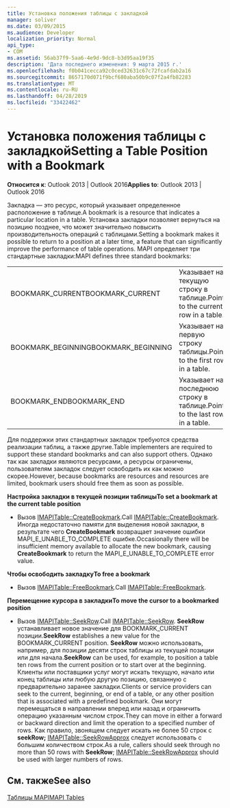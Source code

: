 ```yaml
---
title: Установка положения таблицы с закладкой
manager: soliver
ms.date: 03/09/2015
ms.audience: Developer
localization_priority: Normal
api_type:
- COM
ms.assetid: 56ab37f9-5aa6-4e9d-9dc8-b3d95aa19f35
description: 'Дата последнего изменения: 9 марта 2015 г.'
ms.openlocfilehash: f0b041cecca92c0ced32631c67c72fcafdab2a16
ms.sourcegitcommit: 8657170d071f9bcf680aba50b9c07f2a4fb82283
ms.translationtype: MT
ms.contentlocale: ru-RU
ms.lasthandoff: 04/28/2019
ms.locfileid: "33422462"
---
```

# <a name="setting-a-table-position-with-a-bookmark"></a><span data-ttu-id="1f99f-103">Установка положения таблицы с закладкой</span><span class="sxs-lookup"><span data-stu-id="1f99f-103">Setting a Table Position with a Bookmark</span></span>

  
  
<span data-ttu-id="1f99f-104">**Относится к**: Outlook 2013 | Outlook 2016</span><span class="sxs-lookup"><span data-stu-id="1f99f-104">**Applies to**: Outlook 2013 | Outlook 2016</span></span> 
  
<span data-ttu-id="1f99f-105">Закладка — это ресурс, который указывает определенное расположение в таблице.</span><span class="sxs-lookup"><span data-stu-id="1f99f-105">A bookmark is a resource that indicates a particular location in a table.</span></span> <span data-ttu-id="1f99f-106">Установка закладки позволяет вернуться на позицию позднее, что может значительно повысить производительность операций с таблицами.</span><span class="sxs-lookup"><span data-stu-id="1f99f-106">Setting a bookmark makes it possible to return to a position at a later time, a feature that can significantly improve the performance of table operations.</span></span> <span data-ttu-id="1f99f-107">MAPI определяет три стандартные закладки:</span><span class="sxs-lookup"><span data-stu-id="1f99f-107">MAPI defines three standard bookmarks:</span></span> 
  
|||
|:-----|:-----|
|<span data-ttu-id="1f99f-108">BOOKMARK_CURRENT</span><span class="sxs-lookup"><span data-stu-id="1f99f-108">BOOKMARK_CURRENT</span></span>  <br/> |<span data-ttu-id="1f99f-109">Указывает на текущую строку в таблице.</span><span class="sxs-lookup"><span data-stu-id="1f99f-109">Points to the current row in a table.</span></span>  <br/> |
|<span data-ttu-id="1f99f-110">BOOKMARK_BEGINNING</span><span class="sxs-lookup"><span data-stu-id="1f99f-110">BOOKMARK_BEGINNING</span></span>  <br/> |<span data-ttu-id="1f99f-111">Указывает на первую строку таблицы.</span><span class="sxs-lookup"><span data-stu-id="1f99f-111">Points to the first row in a table.</span></span>  <br/> |
|<span data-ttu-id="1f99f-112">BOOKMARK_END</span><span class="sxs-lookup"><span data-stu-id="1f99f-112">BOOKMARK_END</span></span>  <br/> |<span data-ttu-id="1f99f-113">Указывает на последнюю строку в таблице.</span><span class="sxs-lookup"><span data-stu-id="1f99f-113">Points to the last row in a table.</span></span>  <br/> |
   
<span data-ttu-id="1f99f-114">Для поддержки этих стандартных закладок требуются средства реализации таблиц, а также другие.</span><span class="sxs-lookup"><span data-stu-id="1f99f-114">Table implementers are required to support these standard bookmarks and can also support others.</span></span> <span data-ttu-id="1f99f-115">Однако так как закладки являются ресурсами, а ресурсы ограничены, пользователям закладок следует освободить их как можно скорее.</span><span class="sxs-lookup"><span data-stu-id="1f99f-115">However, because bookmarks are resources and resources are limited, bookmark users should free them as soon as possible.</span></span> 
  
 <span data-ttu-id="1f99f-116">**Настройка закладки в текущей позиции таблицы**</span><span class="sxs-lookup"><span data-stu-id="1f99f-116">**To set a bookmark at the current table position**</span></span>
  
- <span data-ttu-id="1f99f-117">Вызов [IMAPITable::CreateBookmark](imapitable-createbookmark.md).</span><span class="sxs-lookup"><span data-stu-id="1f99f-117">Call [IMAPITable::CreateBookmark](imapitable-createbookmark.md).</span></span> <span data-ttu-id="1f99f-118">Иногда недостаточно памяти для выделения новой закладки, в результате чего **CreateBookmark** возвращает значение ошибки MAPI_E_UNABLE_TO_COMPLETE ошибке.</span><span class="sxs-lookup"><span data-stu-id="1f99f-118">Occasionally there will be insufficient memory available to allocate the new bookmark, causing **CreateBookmark** to return the MAPI_E_UNABLE_TO_COMPLETE error value.</span></span> 
    
 <span data-ttu-id="1f99f-119">**Чтобы освободить закладку**</span><span class="sxs-lookup"><span data-stu-id="1f99f-119">**To free a bookmark**</span></span>
  
- <span data-ttu-id="1f99f-120">Вызов [IMAPITable::FreeBookmark](imapitable-freebookmark.md).</span><span class="sxs-lookup"><span data-stu-id="1f99f-120">Call [IMAPITable::FreeBookmark](imapitable-freebookmark.md).</span></span>
    
 <span data-ttu-id="1f99f-121">**Перемещение курсора в закладки**</span><span class="sxs-lookup"><span data-stu-id="1f99f-121">**To move the cursor to a bookmarked position**</span></span>
  
- <span data-ttu-id="1f99f-122">Вызов [IMAPITable::SeekRow](imapitable-seekrow.md).</span><span class="sxs-lookup"><span data-stu-id="1f99f-122">Call [IMAPITable::SeekRow](imapitable-seekrow.md).</span></span> <span data-ttu-id="1f99f-123">**SeekRow** устанавливает новое значение для BOOKMARK_CURRENT позиции.</span><span class="sxs-lookup"><span data-stu-id="1f99f-123">**SeekRow** establishes a new value for the BOOKMARK_CURRENT position.</span></span> <span data-ttu-id="1f99f-124">**SeekRow** можно использовать, например, для позиции десяти строк таблицы из текущей позиции или для начала.</span><span class="sxs-lookup"><span data-stu-id="1f99f-124">**SeekRow** can be used, for example, to position a table ten rows from the current position or to start over at the beginning.</span></span> <span data-ttu-id="1f99f-125">Клиенты или поставщики услуг могут искать текущую, начало или конец таблицы или любую другую позицию, связанную с предварительно заранее закладки.</span><span class="sxs-lookup"><span data-stu-id="1f99f-125">Clients or service providers can seek to the current, beginning, or end of a table, or any other position that is associated with a predefined bookmark.</span></span> <span data-ttu-id="1f99f-126">Они могут перемещаться в направлении вперед или назад и ограничить операцию указанным числом строк.</span><span class="sxs-lookup"><span data-stu-id="1f99f-126">They can move in either a forward or backward direction and limit the operation to a specified number of rows.</span></span> <span data-ttu-id="1f99f-127">Как правило, звонящем следует искать не более 50 строк с **seekRow;** [IMAPITable::SeekRowApprox](imapitable-seekrowapprox.md) следует использовать с большим количеством строк.</span><span class="sxs-lookup"><span data-stu-id="1f99f-127">As a rule, callers should seek through no more than 50 rows with **SeekRow**; [IMAPITable::SeekRowApprox](imapitable-seekrowapprox.md) should be used with larger numbers of rows.</span></span> 
    
## <a name="see-also"></a><span data-ttu-id="1f99f-128">См. также</span><span class="sxs-lookup"><span data-stu-id="1f99f-128">See also</span></span>



[<span data-ttu-id="1f99f-129">Таблицы MAPI</span><span class="sxs-lookup"><span data-stu-id="1f99f-129">MAPI Tables</span></span>](mapi-tables.md)

